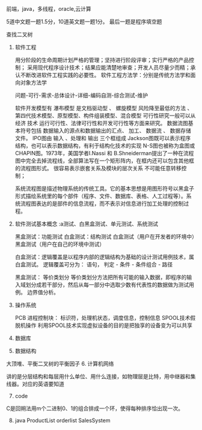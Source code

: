 前端，java，多线程，oracle,云计算

5道中文题一题1.5分，10道英文题一题1分。 最后一题是程序填空题


查找二叉树

1. 软件工程
	
	用分阶段的生命周期计划严格的管理；坚持进行阶段评审；实行严格的产品控制； 采用现代程序设计技术；结果应能清楚地审查；开发人员尽量少而精；承认不断改进软件工程实践的必要性。  软件工程方法学：分别是传统方法学和面向对象方法学
	
	问题-可行-需求-总体设计-详细-编码自测-综合测试-维护	

	软件开发模型有  瀑布模型 是文档驱动型 、 螺旋模型 风险降至最低的方法 、第四代技术模型、原型模型、构件组装模型、混合模型
	可行性研究一般可以从 经济 技术 运行可行性、法律可行性和开发可行性等方面来研究。
	 数据流图基本符号包括 数据输入的源点和数据输出的汇点、  加工、 数据流  、 数据存储文件。
	IPO图由 输入 、处理和 输出 三个框组成
	Jackson图既可以表示程序结构，也可以表示数据结构，有利于结构化技术的实现
	N-S图也被称为盒图或CHAPIN图。1973年，美国学者I.Nassi 和 B.Shneiderman提出了一种在流程图中完全去掉流程线，全部算法写在一个矩形阵内，在框内还可以包含其他框的流程图形式。 很容易表示嵌套关系及模块的层次关系 不可能任意转移控制；
	
	系统流程图是描述物理系统的传统工具。它的基本思想是用图形符号以黑盒子形式描绘系统里的每个部件（程序、文件、数据库、表格、人工过程等）。系统流程图表达的是部件的信息流程，而不表示对信息进行加工处理的控制过程。

2. 软件测试基本概念 :a测试、白黑盒测试、单元测试、系统测试
	
	黑盒测试：功能测试       白盒测试：结构测试 白盒测试（用户在开发者的环境中）黑盒测试（用户在自己的环境中测试）
	
	白盒测试：逻辑覆盖是以程序内部的逻辑结构为基础的设计测试用例技术，属白盒测试。 逻辑覆盖可分为： 语句， 判定 - 条件 - 条件组合 - 路径
	
	黑盒测试： 等价类划分 等价类划分方法把所有可能的输入数据，即程序的输入域划分成若干部分，然后从每一部分中选取少数有代表性的数据做为测试用例。 边界值分析。
	
3. 操作系统 
	
	PCB 进程控制块： 标识符，处理机状态，调度信息，控制信息
	SPOOL技术假脱机操作  利用SPOOL技术实现虚拟设备的目的是把独享的设备变为可以共享 

4. 数据库
5. 数据结构

大顶堆、平衡二叉树的平衡因子
6. 计算机网络

讲的是分层结构和每层用什么单位、用什么连接，如物理层是比特，用中继器和集线器。对应的英语要知道

7. code

C是回朔法用m个二进制0、1的组合排成一个环，使得每种排序恰出现一次。

8. java  ProductList orderlist SalesSystem